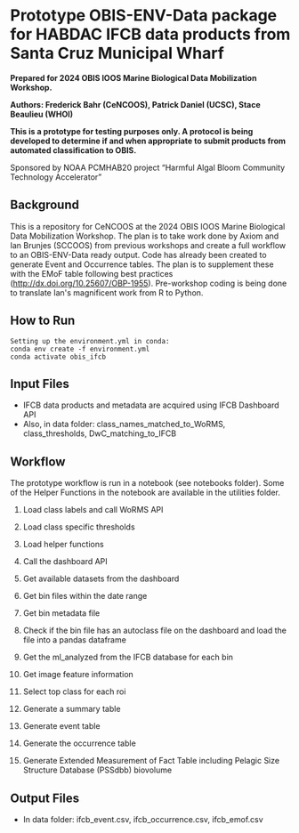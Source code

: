 # Prototype OBIS-ENV-Data package for HABDAC IFCB data products from Santa Cruz Municipal Wharf

__Prepared for 2024 OBIS IOOS Marine Biological Data Mobilization Workshop.__

__Authors: Frederick Bahr (CeNCOOS), Patrick Daniel (UCSC), Stace Beaulieu (WHOI)__

**This is a prototype for testing purposes only. A protocol is being developed to determine if and when appropriate to submit products from automated classification to OBIS.**

Sponsored by NOAA PCMHAB20 project “Harmful Algal Bloom Community Technology Accelerator”

## Background
This is a repository for CeNCOOS at the 2024 OBIS IOOS Marine Biological Data Mobilization Workshop.  The plan is to take work done by Axiom and Ian Brunjes (SCCOOS) from previous workshops and create a full workflow to an OBIS-ENV-Data ready output.
Code has already been created to generate Event and Occurrence tables.  The plan is to supplement these with the EMoF table following best practices (http://dx.doi.org/10.25607/OBP-1955).
Pre-workshop coding is being done to translate Ian's magnificent work from R to Python.

## How to Run
```
Setting up the environment.yml in conda:
conda env create -f environment.yml
conda activate obis_ifcb
```
<!--Setting up the environoment in `conda`:

    conda create -n obis_ifcb python=3.9 numpy pandas
    conda activate obis_ifcb
    pip install pyworms
Additional packages needed in conda are:
```
 import numpy as np
 import pandas as pd
 import pyworms
 import requests
 import json
 import os
 import pyworms
 import math
```
-->
## Input Files
- IFCB data products and metadata are acquired using IFCB Dashboard API
- Also, in data folder: class_names_matched_to_WoRMS, class_thresholds, DwC_matching_to_IFCB

## Workflow
The prototype workflow is run in a notebook (see notebooks folder). Some of the Helper Functions in the notebook are available in the utilities folder.</p>
1) Load class labels and call WoRMS API</p>
2) Load class specific thresholds</p>
3) Load helper functions</p>
4) Call the dashboard API</p>
5) Get available datasets from the dashboard</p>
6) Get bin files within the date range</p>
7) Get bin metadata file</p>
8) Check if the bin file has an autoclass file on the dashboard and load the file into a pandas dataframe</p>
9) Get the ml_analyzed from the IFCB database for each bin</p>
10) Get image feature information</p>
11) Select top class for each roi</p>
12) Generate a summary table</p>
13) Generate event table</p>
14) Generate the occurrence table</p>
15) Generate Extended Measurement of Fact Table including Pelagic Size Structure Database (PSSdbb) biovolume</p>
<!--
1) Check to see if we can query IFCB api for IFCBs available.</p>
2) Create a Json config file of information that has filenames, paths, and data not available by machine</p>
3) Move pyworms code section into a module</p>
4) Create module for event table that returns Panda's DataFrame that can be concatenatted to </p>
5) Do the same for the Occurrence table</p>
6) Do the same for the EMoF table </p>
7) Clean up code to make more efficient and clean -->

## Output Files
- In data folder: ifcb_event.csv, ifcb_occurrence.csv, ifcb_emof.csv
